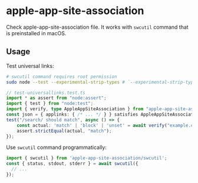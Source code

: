 # apple-app-site-association

Check apple-app-site-association file.
It works with `swcutil` command that is preinstalled in macOS.

## Usage

Test universal links:

```sh
# swcutil command requires root permission
sudo node --test --experimental-strip-types # `--experimental-strip-types` is required node@22
```

```typescript
// test-universallinks.test.ts
import * as assert from "node:assert";
import { test } from "node:test";
import { verify, type AppleAppSiteAssociation } from "apple-app-site-association";
const json = { applinks: { /* ... */ } } satisfies AppleAppSiteAssociation;
test("/search/ should match", async () => {
	const actual: 'match' | 'block' | 'unset' = await verify("example.com", "/search/", json);
	assert.strictEqual(actual, "match");
});
```

Use `swcutil` command programmatically:

```typescript
import { swcutil } from 'apple-app-site-association/swcutil';
const { status, stdout, stderr } = await swcutil({
  // ...
});
```
